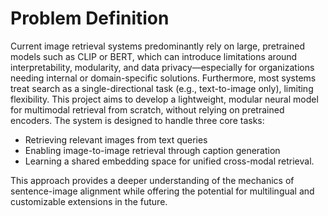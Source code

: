 # Problem Definition
Current image retrieval systems predominantly rely on large, pretrained models such as CLIP or BERT, which can introduce limitations around interpretability, modularity, and data privacy—especially for organizations needing internal or domain-specific solutions. Furthermore, most systems treat search as a single-directional task (e.g., text-to-image only), limiting flexibility. This project aims to develop a lightweight, modular neural model for multimodal retrieval from scratch, without relying on pretrained encoders. The system is designed to handle three core tasks:
- Retrieving relevant images from text queries
- Enabling image-to-image retrieval through caption generation
- Learning a shared embedding space for unified cross-modal retrieval.

This approach provides a deeper understanding of the mechanics of sentence-image alignment while offering the potential for multilingual and customizable extensions in the future.
